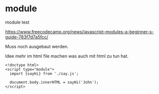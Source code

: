 # module
module test

https://www.freecodecamp.org/news/javascript-modules-a-beginner-s-guide-783f7d7a5fcc/

Muss noch ausgebaut werden.

Idee mehr im html file machen was auch mit html zu tun hat.

```
<!doctype html>
<script type="module">
  import {sayHi} from './say.js';

  document.body.innerHTML = sayHi('John');
</script>
```
